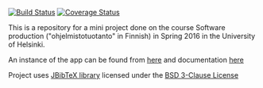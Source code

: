 [![Build Status](https://travis-ci.org/Matoking/Ohtu-Hatut.svg?branch=master)](https://travis-ci.org/Matoking/Ohtu-Hatut)
[![Coverage Status](https://coveralls.io/repos/github/Matoking/Ohtu-Hatut/badge.svg?branch=master)](https://coveralls.io/github/Matoking/Ohtu-Hatut?branch=master)

This is a repository for a mini project done on the course Software production ("ohjelmistotuotanto" in Finnish) in Spring 2016 in the University of Helsinki.

An instance of the app can be found from [here](http://ohtu-references.herokuapp.com/) and documentation [here](https://github.com/Matoking/Ohtu-Hatut/wiki)

Project uses [JBibTeX library](https://github.com/jbibtex/jbibtex) licensed under the [BSD 3-Clause License](http://opensource.org/licenses/BSD-3-Clause)
